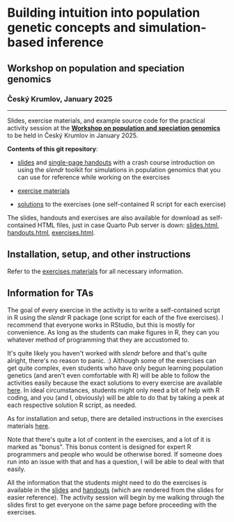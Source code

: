 # **Building intuition into population genetic concepts and simulation-based inference**

## Workshop on population and speciation genomics

### Český Krumlov, January 2025

------------------------------------------------------------------------

Slides, exercise materials, and example source code for the practical activity session at the [**Workshop on population and speciation genomics**](http://evomics.org/workshops/workshop-on-population-and-speciation-genomics/2025-workshop-on-population-and-speciation-genomics-cesky-krumlov/) to be held in Český Krumlov in January 2025.

**Contents of this git repository**:

-   [slides](https://bodkan.quarto.pub/cesky-krumlov-2025-slides/) and [single-page handouts](https://bodkan.quarto.pub/cesky-krumlov-2025-handouts/) with a crash course introduction on using the *slendr* toolkit for simulations in population genomics that you can use for reference while working on the exercises

-   [exercise materials](exercises.md)

-   [solutions](https://github.com/bodkan/cesky-krumlov-2025/tree/main/solutions) to the exercises (one self-contained R script for each exercise)

The slides, handouts and exercises are also available for download as self-contained HTML files, just in case Quarto Pub server is down: [slides.html](slides.html), [handouts.html](handouts.html), [exercises.html](exercises.html).

## Installation, setup, and other instructions

Refer to the [exercises materials](exercises.md) for all necessary information.

## Information for TAs

The goal of every exercise in the activity is to write a self-contained script in R using the *slendr* R package (one script for each of the five exercises). I recommend that everyone works in RStudio, but this is mostly for convenience. As long as the students can make figures in R, they can you whatever method of programming that they are accustomed to.

It's quite likely you haven't worked with *slendr* before and that's quite alright, there's no reason to panic. :) Although some of the exercises can get quite complex, even students who have only begun learning population genetics (and aren't even comfortable with R) will be able to follow the activities easily because the exact solutions to every exercise are available [here](https://github.com/bodkan/cesky-krumlov-2025/tree/main/solutions). In ideal circumstances, students might only need a bit of help with R coding, and you (and I, obviously) will be able to do that by taking a peek at each respective solution R script, as needed.

As for installation and setup, there are detailed instructions in the exercises materials [here](https://github.com/bodkan/cesky-krumlov-2025/blob/main/exercises.md).

Note that there's quite a lot of content in the exercises, and a lot of it is marked as "bonus". This bonus content is designed for expert R programmers and people who would be otherwise bored. If someone does run into an issue with that and has a question, I will be able to deal with that easily.

All the information that the students might need to do the exercises is available in the [slides](https://bodkan.quarto.pub/cesky-krumlov-2025/) and [handouts](https://bodkan.quarto.pub/cesky-krumlov-2025-onepage/) (which are rendered from the slides for easier reference). The activity session will begin by me walking through the slides first to get everyone on the same page before proceeding with the exercises.
